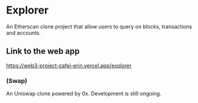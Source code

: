 # Explorer

An Etherscan clone project that allow users to query on blocks, transactions and accounts.

## Link to the web app

https://web3-project-zafei-erin.vercel.app/explorer

### (Swap)

An Uniswap clone powered by 0x. Development is still ongoing.
